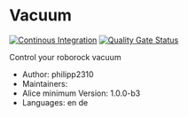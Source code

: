 # Vacuum

[![Continous Integration](https://gitlab.com/project-alice-assistant/skills/skill_Vacuum/badges/master/pipeline.svg)](https://gitlab.com/project-alice-assistant/skills/skill_Roborock/pipelines/latest) [![Quality Gate Status](https://sonarcloud.io/api/project_badges/measure?project=project-alice-assistant_skill_Vacuum&metric=alert_status)](https://sonarcloud.io/dashboard?id=project-alice-assistant_skill_Vacuum)

Control your roborock vacuum

- Author: philipp2310
- Maintainers: 
- Alice minimum Version: 1.0.0-b3
- Languages:
    en
    de
